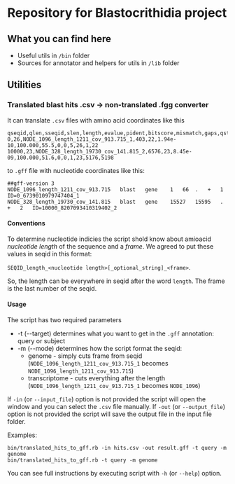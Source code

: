 # Repository for Blastocrithidia project
## What you can find here

* Useful utils in `/bin` folder
* Sources for annotator and helpers for utils in `/lib` folder

## Utilities
### Translated blast hits .csv -> non-translated .fgg converter

It can translate `.csv` files with amino acid coordinates like this
```
qseqid,qlen,sseqid,slen,length,evalue,pident,bitscore,mismatch,gaps,qstart,qend,sstart,send
0,26,NODE_1096_length_1211_cov_913.715_1,403,22,1.94e-10,100.000,55.5,0,0,5,26,1,22
10000,23,NODE_328_length_19730_cov_141.815_2,6576,23,8.45e-09,100.000,51.6,0,0,1,23,5176,5198
```
to `.gff` file with nucleotide coordinates like this:
```
##gff-version 3
NODE_1096_length_1211_cov_913.715	blast	gene	1	66	.	+	1	ID=0_6739010979747404_1
NODE_328_length_19730_cov_141.815	blast	gene	15527	15595	.	+	2	ID=10000_8207093410319402_2
```

#### Conventions
To determine nucleotide indicies the script shold know about amioacid *nucleotide length* of the sequence and a *frame*. We agreed to put these values in seqid in this format: 

`SEQID_length_<nucleotide length>[_optional_string]_<frame>`.

So, the length can be everywhere in seqid after the word `length`. The frame is the last number of the seqid.

#### Usage
The script has two required parameters
* -t (--target) determines what you want to get in the `.gff` annotation: query or subject
* -m (--mode) determines how the script format the seqid:
  * genome - simply cuts frame from seqid (`NODE_1096_length_1211_cov_913.715_1` becomes `NODE_1096_length_1211_cov_913.715`)
  * transcriptome - cuts everything after the length (`NODE_1096_length_1211_cov_913.715_1` becomes `NODE_1096`)

If `-in` (or `--input_file`) option is not provided the script will open the window and you can select the `.csv` file manually.
If `-out` (or `--output_file`) option is not provided the script will save the output file in the input file folder.

Examples:
```
bin/translated_hits_to_gff.rb -in hits.csv -out result.gff -t query -m genome
bin/translated_hits_to_gff.rb -t query -m genome
```
You can see full instructions by executing script with `-h` (or `--help`) option.
